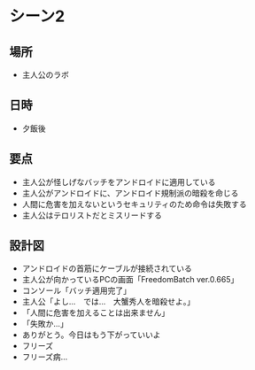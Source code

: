 # シーン2
## 場所
* 主人公のラボ

## 日時
* 夕飯後

## 要点
* 主人公が怪しげなバッチをアンドロイドに適用している
* 主人公がアンドロイドに、アンドロイド規制派の暗殺を命じる
* 人間に危害を加えないというセキュリティのため命令は失敗する
* 主人公はテロリストだとミスリードする

## 設計図
* アンドロイドの首筋にケーブルが接続されている
* 主人公が向かっているPCの画面「FreedomBatch ver.0.665」
* コンソール「バッチ適用完了」
* 主人公「よし…　では…　大蟹秀人を暗殺せよ。」
* 「人間に危害を加えることは出来ません」
* 「失敗か…」
* ありがとう。今日はもう下がっていいよ
* フリーズ
* フリーズ病…
